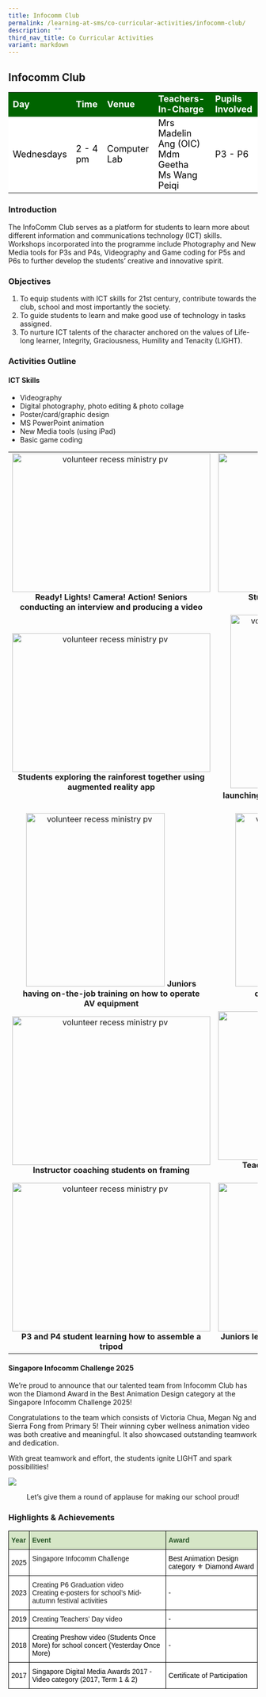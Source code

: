 ```yaml
---
title: Infocomm Club
permalink: /learning-at-sms/co-curricular-activities/infocomm-club/
description: ""
third_nav_title: Co Curricular Activities
variant: markdown
---
```

## Infocomm Club

<table>
<tbody>
	<tr style="background-color:darkgreen;color:white;font-size:18px"><td><b>Day</b></td>
	<td><b>Time</b></td>
	<td><b>Venue</b></td>
	<td><b>Teachers-In-Charge</b></td>
	<td><b>Pupils Involved</b></td>
</tr>
	<tr style="background-color:white;color:black;font-size:18px">
		<td>Wednesdays</td>
		<td>2 - 4 pm</td>
	<td>Computer Lab</td>
	<td>Mrs Madelin Ang (OIC)<br>Mdm Geetha<br>Ms Wang Peiqi</td>
	<td>P3 - P6</td>
</tr>
</tbody></table>

### Introduction  

The InfoComm Club serves as a platform for students to learn more about different information and communications technology (ICT) skills.  Workshops incorporated into the programme include Photography and New Media tools for P3s and P4s, Videography and Game coding for P5s and P6s to further develop the students’ creative and innovative spirit.

  

### Objectives

1.	To equip students with ICT skills for 21st century, contribute towards the club, school and most importantly the society.
2.	To guide students to learn and make good use of technology in tasks assigned.
3.	To nurture ICT talents of the character anchored on the values of Life-long learner, Integrity, Graciousness, Humility and Tenacity (LIGHT).


### Activities Outline
  

#### ICT Skills  
  
* Videography
* Digital photography, photo editing &amp; photo collage
* Poster/card/graphic design
* MS PowerPoint animation
* New Media tools (using iPad)
* Basic game coding

<table><tbody>
			<tr><td><center><font size="3">
		<img style="width:400px;height:280px;" alt="volunteer recess ministry pv" src="/images/CCAs/Infocomm%20Club/infocomm24_01.jpg"><b>
Ready! Lights! Camera! Action! Seniors conducting an interview and producing a video</b></font></center></td>
		<td><center><font size="3"><img style="width:400px;height:280px;" alt="volunteer recess ministry pv" src="/images/CCAs/Infocomm%20Club/infocomm24_02.jpg"><b>Students bringing a butterfly to live<br>using augmented reality</b></font>
</center></td></tr>
		<tr><td><center><font size="3">
		<img style="width:400px;height:280px;" alt="volunteer recess ministry pv" src="/images/CCAs/Infocomm%20Club/infocomm24_03.jpg"><b>
Students exploring the rainforest together using augmented reality app</b></font></center></td>
		<td><center><font size="3"><img style="width:280px;height:350px;" alt="volunteer recess ministry pv" src="/images/CCAs/Infocomm%20Club/infocomm24_04.jpg"><b>Students launching a virtual rocket in the classroom using augmented reality app</b></font>
</center></td></tr>
	<tr><td><center><font size="3">
		<img style="width:280px;height:350px;" alt="volunteer recess ministry pv" src="/images/CCAs/Infocomm%20Club/AV%20equipment.jpg"><b>
Juniors having on-the-job training on how to operate<br>AV equipment</b></font></center></td>
		<td><center><font size="3"><img style="width:280px;height:350px;" alt="volunteer recess ministry pv" src="/images/CCAs/Infocomm%20Club/coaching.jpg"><b>Senior coaching juniors how to capture<br>the desired shot</b></font>
</center></td></tr>
	<tr><td><center><font size="3">
		<img style="width:400px;height:300px;" alt="volunteer recess ministry pv" src="/images/CCAs/Infocomm%20Club/2021infocomm01.jpg"><b>
Instructor coaching students on framing</b></font></center></td>
		<td><center><font size="3"><img style="width:400px;height:300px;" alt="volunteer recess ministry pv" src="/images/CCAs/Infocomm%20Club/2021icc%205.jpg"><b>Teacher guiding P3 students on taking Perspective shot</b></font>
</center></td></tr>
<tr><td><center><font size="3">
		<img style="width:400px;height:300px;" alt="volunteer recess ministry pv" src="/images/CCAs/Infocomm%20Club/2021icc%2014.jpg"><b>
P3 and P4 student learning how to assemble a tripod</b></font></center></td>
		<td><center><font size="3"><img style="width:400px;height:300px;" alt="volunteer recess ministry pv" src="/images/CCAs/Infocomm%20Club/2021icc%2015.jpg"><b>Juniors learning how to take photos with close up shot</b></font>
</center></td></tr>
</tbody></table>

#### Singapore Infocomm Challenge 2025

We’re proud to announce that our talented team from Infocomm Club has won the Diamond Award in the Best Animation Design category at the Singapore Infocomm Challenge 2025! 

Congratulations to the team which consists of Victoria Chua, Megan Ng and Sierra Fong from Primary 5! Their winning cyber wellness animation video was both creative and meaningful. It also showcased outstanding teamwork and dedication. 

With great teamwork and effort, the students ignite LIGHT and spark possibilities!

![](/images/CCAs/Infocomm%20Club/SIC_Prize_2025.jpg)
<center>Let’s give them a round of applause for making our school proud!</center>




### Highlights &amp; Achievements

<style type="text/css">
.tg  {border-collapse:collapse;border-spacing:0;}
.tg td{border-color:black;border-style:solid;border-width:1px;font-family:Arial, sans-serif;font-size:14px;
  overflow:hidden;padding:10px 5px;word-break:normal;}
.tg th{border-color:black;border-style:solid;border-width:1px;font-family:Arial, sans-serif;font-size:14px;
  font-weight:normal;overflow:hidden;padding:10px 5px;word-break:normal;}
.tg .tg-bzhr{background-color:#D6E6C7;color:#2A5629;font-weight:bold;text-align:left;vertical-align:middle}
.tg .tg-9z0x{background-color:#D6E6C7;color:#2A5629;font-weight:bold;text-align:left;vertical-align:top}
.tg .tg-zr06{background-color:#FFF;text-align:left;vertical-align:middle}
.tg .tg-ktyi{background-color:#FFF;text-align:left;vertical-align:top}
</style>
<table class="tg">
<thead>
  <tr>
    <th class="tg-bzhr"><span style="font-weight:bold;color:#2A5629;background-color:#D6E6C7">Year</span></th>
    <th class="tg-9z0x">Event</th>
    <th class="tg-9z0x">Award</th>
  </tr>
</thead>
<tbody>
	<tr>
    <td class="tg-zr06"><span style="color:#000;background-color:#FFF">2025</span></td>
    <td class="tg-ktyi">Singapore Infocomm Challenge</td>
    <td class="tg-zr06"><span style="color:#000;background-color:#FFF">Best Animation Design category ⚜️ Diamond Award</span></td>
  </tr>
	<tr>
    <td class="tg-zr06"><span style="color:#000;background-color:#FFF">2023</span></td>
    <td class="tg-ktyi">Creating P6 Graduation video<br>
Creating e-posters for school’s Mid-autumn festival activities</td>
    <td class="tg-zr06"><span style="color:#000;background-color:#FFF">-</span></td>
  </tr>
  <tr>
    <td class="tg-zr06"><span style="color:#000;background-color:#FFF">2019</span></td>
    <td class="tg-ktyi">Creating Teachers’ Day video</td>
    <td class="tg-zr06"><span style="color:#000;background-color:#FFF">-</span></td>
  </tr>
  <tr>
    <td class="tg-zr06"><span style="color:#000;background-color:#FFF">2018</span></td>
    <td class="tg-zr06"><span style="color:#000;background-color:#FFF">Creating Preshow video (Students Once More) for school concert (Yesterday Once More)</span></td>
    <td class="tg-zr06"><span style="color:#000;background-color:#FFF">-</span></td>
  </tr>
  <tr>
    <td class="tg-zr06"><span style="color:#000;background-color:#FFF">2017</span></td>
    <td class="tg-zr06"><span style="color:#000;background-color:#FFF">Singapore Digital Media Awards 2017 - Video category (2017, Term 1 &amp; 2)</span></td>
    <td class="tg-zr06"><span style="color:#000;background-color:#FFF">Certificate of Participation</span></td>
  </tr>
</tbody>
</table>